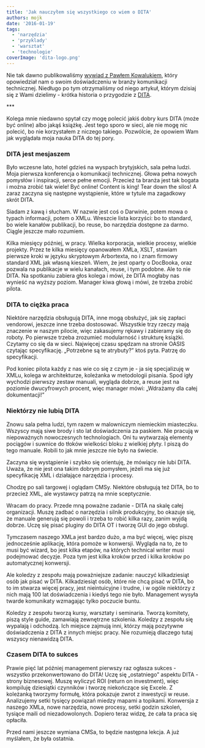 ```yaml
---
title: 'Jak nauczyłem się wszystkiego co wiem o DITA'
authors: mojk
date: '2016-01-19'
tags:
  - 'narzędzia'
  - 'przyklady'
  - 'warsztat'
  - 'technologie'
coverImage: 'dita-logo.png'
---
```


Nie tak dawno publikowaliśmy
[wywiad z Pawłem Kowalukiem](../kilka-pytan-do-czesc-8/index.md), który
opowiedział nam o swoim doświadczeniu w branży komunikacji technicznej. Niedługo
po tym otrzymaliśmy od niego artykuł, którym dzisiaj się z Wami dzielimy -
krótka historia o przygodzie z
[DITA](https://en.wikipedia.org/wiki/Darwin_Information_Typing_Architecture).

<!--truncate-->

\*\*\*

Kolega mnie niedawno spytał czy mogę polecić jakiś dobry kurs DITA (może być
online) albo jakąś książkę. Jest tego sporo w sieci, ale nie mogę nic polecić,
bo nie korzystałem z niczego takiego. Pozwólcie, że opowiem Wam jak wyglądała
moja nauka DITA do tej pory.

### DITA jest mesjaszem

Było wczesne lato, hotel gdzieś na wyspach brytyjskich, sala pełna ludzi. Moja
pierwsza konferencja o komunikacji technicznej. Głowa pełna nowych pomysłów i
inspiracji, serce pełne emocji. Przecież ta branża jest tak bogata i można
zrobić tak wiele! Być online! Content is king! Tear down the silos! A zaraz
zaczyna się następne wystąpienie, które w tytule ma zagadkowy skrót DITA.

Siadam z kawą i słucham. W nazwie jest coś o Darwinie, potem mowa o typach
informacji, potem o XMLu. Wreszcie lista korzyści: bo to standard, bo wiele
kanałów publikacji, bo reuse, bo narzędzia dostępne za darmo. Ciągle jeszcze
mało rozumiem.

Kilka miesięcy później, w pracy. Wielka korporacja, wielkie procesy, wielkie
projekty. Przez te kilka miesięcy opanowałem XMLa, XSLT, stawiam pierwsze kroki
w języku skryptowym Arbortexta, no i znam firmowy standard XML jak własną
kieszeń. Wiem, że jest oparty o DocBooka, oraz pozwala na publikacje w wielu
kanałach, reuse, i tym podobne. Ale to nie DITA. Na spotkaniu zabiera głos
kolega i mówi, że DITA mogłaby nas wynieść na wyższy poziom. Manager kiwa głową
i mówi, że trzeba zrobić pilota.

### DITA to ciężka praca

Niektóre narzędzia obsługują DITA, inne mogą obsłużyć, jak się zapłaci
vendorowi, jeszcze inne trzeba dostosować. Wszystkie trzy rzeczy mają znaczenie
w naszym pilocie, więc zakasujemy rękawy i zabieramy się do roboty. Po pierwsze
trzeba zrozumieć modularność i strukturę książki. Czytamy co się da w sieci.
Najwięcej czasu spędzam na stronie OASIS czytając specyfikację. „Potrzebne są te
atrybuty?” ktoś pyta. Patrzę do specyfikacji.

Pod koniec pilota każdy z nas wie co się z czym je - ja się specjalizuję w XMLu,
kolega w architekturze, koleżanka w metodologii pisania. Spod igły wychodzi
pierwszy zestaw manuali, wygląda dobrze, a reuse jest na poziomie dwucyfrowych
procent, więc manager mówi: „Wdrażamy dla całej dokumentacji!”

### Niektórzy nie lubią DITA

Znowu sala pełna ludzi, tym razem w malowniczym niemieckim miasteczku. Wszyscy
mają siwe brody i sto lat doświadczenia za paskiem. Nie pracują w niepoważnych
nowoczesnych technologiach. Oni tu wytwarzają elementy pociągów i suwnice do
tłoków wielkości bloku z wielkiej płyty. I piszą do tego manuale. Robili to jak
mnie jeszcze nie było na świecie.

Zaczyna się wystąpienie i szybko się orientuję, że mówiący nie lubi DITA. Uważa,
że nie jest ona takim dobrym pomysłem, jeżeli ma się już specyfikację XML i
działające narzędzia i procesy.

Chodzę po sali targowej i oglądam CMSy. Niektóre obsługują też DITA, bo to
przecież XML, ale wystawcy patrzą na mnie sceptycznie.

Wracam do pracy. Przede mną poważne zadanie - DITA na skalę całej organizacji.
Muszę zadbać o narzędzia i silnik produkcyjny, bo okazuje się, że manuale
generują się powoli i trzeba to robić kilka razy, zanim wyjdą dobrze. Uczę się
pisać pluginy do DITA OT i tworzę GUI do jego obsługi.

Tymczasem naszego XMLa jest bardzo dużo, a ma być więcej, więc piszę
jednocześnie aplikację, która pomoże w konwersji. Wygląda na to, że to musi być
wizard, bo jest kilka etapów, na których technical writer musi podejmować
decyzje. Poza tym jest kilka kroków przed i kilka kroków po automatycznej
konwersji.

Ale koledzy z zespołu mają poważniejsze zadanie: nauczyć kilkadziesiąt osób jak
pisać w DITA. Kilkadziesiąt osób, które nie chcą pisać w DITA, bo to im stwarza
więcej pracy, jest nieintuicyjne i trudne, i w ogóle niektórzy z nich mają 100
lat doświadczenia i kiedyś tego nie było. Management wysyła twarde komunikaty
wzmagając tylko poczucie buntu.

Koledzy z zespołu tworzą kursy, warsztaty i seminaria. Tworzą komitety, piszą
style guide, zamawiają zewnętrzne szkolenia. Koledzy z zespołu się wypalają i
odchodzą. Ich miejsce zajmują inni, którzy mają pozytywne doświadczenia z DITA z
innych miejsc pracy. Nie rozumieją dlaczego tutaj wszyscy nienawidzą DITA.

### Czasem DITA to sukces

Prawie pięć lat później management pierwszy raz ogłasza sukces - wszystko
przekonwertowano do DITA! Uczę się „ostatniego” aspektu DITA - strony
biznesowej. Muszę wyliczyć ROI (return on investment), więc kompiluję dziesiątki
czynników i tworzę niekończące się Excele. Z koleżanką tworzymy formułę, która
pokazuje zwrot z inwestycji w reuse. Analizujemy setki tysięcy powiązań miedzy
mapami a topikami. Konwersja z naszego XMLa, nowe narzędzia, nowe procesy, setki
godzin szkoleń, tysiące maili od niezadowolonych. Dopiero teraz widzę, że cała
ta praca się opłaciła.

Przed nami jeszcze wymiana CMSa, to będzie następna lekcja. A już myślałem, że
była ostatnia.
